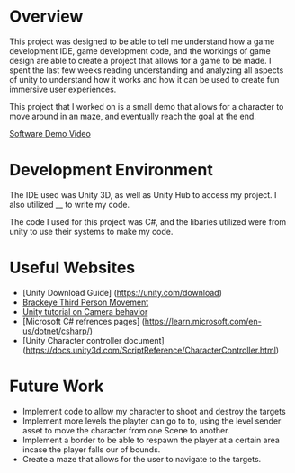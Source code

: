 # Overview

This project was designed to be able to tell me understand how a game development IDE, game development code, and the workings of game design are able to create a project that allows for a game to be made. I spent the last few weeks reading understanding and analyzing all aspects of unity to understand how it works and how it can be used to create fun immersive user experiences.

This project that I worked on is a small demo that allows for a character to move around in an maze, and eventually reach the goal at the end.

[Software Demo Video](https://youtu.be/_XIWSaTIpmQ)

# Development Environment

The IDE used was Unity 3D, as well as Unity Hub to access my project. I also utilized __ to write my code.

The code I used for this project was C#, and the libaries utilized were from unity to use their systems to make my code.

# Useful Websites

* [Unity Download Guide] (https://unity.com/download)
* [Brackeye Third Person Movement](https://www.youtube.com/watch?v=4HpC--2iowE&ab_channel=Brackeys)
* [Unity tutorial on Camera behavior](https://learn.unity.com/tutorial/controlling-unity-camera-behaviour)
* [Microsoft C# refrences pages] (https://learn.microsoft.com/en-us/dotnet/csharp/)
* [Unity Character controller document] (https://docs.unity3d.com/ScriptReference/CharacterController.html)


# Future Work

* Implement code to allow my character to shoot and destroy the targets
* Implement more levels the playter can go to to, using the level sender asset to move the character from one Scene to another.
* Implement a border to be able to respawn the player at a certain area incase the player falls our of bounds.
* Create a maze that allows for the user to navigate to the targets.
